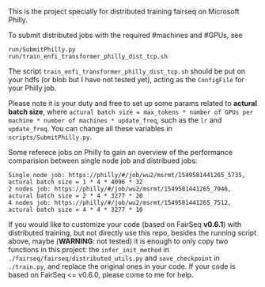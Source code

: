 This is the project specially for distributed training fairseq on Microsoft Philly.

To submit distributed jobs with the required #machines and #GPUs, see 

```
run/SubmitPhilly.py
run/train_enfi_transformer_philly_dist_tcp.sh
```

The script `train_enfi_transformer_philly_dist_tcp.sh` should be put on your hdfs (or blob but I have not tested yet), acting as the `ConfigFile` for your Philly job. 

Please note it is your duty and free to set up some params related to **actural batch size**, where `actural batch size = max_tokens * number of GPUs per machine * number of machines * update_freq`, such as the `lr` and `update_freq`. You can change all these variables in `scripts/SubmitPhilly.py`.

Some referece jobs on Philly to gain an overview of the performance comparision between single node job and distribued jobs:

```
Single node job: https://philly/#/job/wu2/msrmt/1549581441265_5735, actural batch size = 1 * 4 * 4096 * 32
2 nodes job: https://philly/#/job/wu2/msrmt/1549581441265_7946, actural batch size = 2 * 4 * 3277 * 20
4 nodes job: https://philly/#/job/wu2/msrmt/1549581441265_7512, actural batch size = 4 * 4 * 3277 * 10
```

If you would like to customize your code (based on FairSeq **v0.6.1**) with distributed training, but not directly use this repo, besides the running script above, maybe (**WARNING**: not tested) it is enough to only copy two functions in this project: the `infer_init_method` in `./fairseq/fairseq/distributed_utils.py` and `save_checkpoint` in `./train.py`, and replace the original ones in your code. If your code is based on FairSeq <= v0.6.0, please come to me for help.
